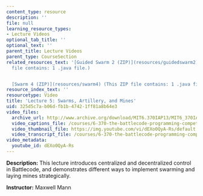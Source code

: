 ```yaml
---
content_type: resource
description: ''
file: null
learning_resource_types:
- Lecture Videos
optional_tab_title: ''
optional_text: ''
parent_title: Lecture Videos
parent_type: CourseSection
related_resources_text: '[Guided Swarm 2 (ZIP)](resources/guidedswarm2) (This ZIP
  file contains: 1 .java file.)


  [Swarm 4 (ZIP)](resources/swarm4) (This ZIP file contains: 1 .java file.)'
resource_index_text: ''
resourcetype: Video
title: 'Lecture 5: Swarms, Artillery, and Mines'
uid: 325d5c7a-b06d-fb1b-4742-1ff81a8b64e3
video_files:
  archive_url: http://www.archive.org/download/MIT6.370IAP13/MIT6_370IAP13_lec5_ipod.mp4
  video_captions_file: /courses/6-370-the-battlecode-programming-competition-january-iap-2013/1e643a306fe352c49d3080f4e7660a74_dEXo0QyA-Rs.vtt
  video_thumbnail_file: https://img.youtube.com/vi/dEXo0QyA-Rs/default.jpg
  video_transcript_file: /courses/6-370-the-battlecode-programming-competition-january-iap-2013/f80272209b3ca6c5fb0c04ed7351615e_dEXo0QyA-Rs.pdf
video_metadata:
  youtube_id: dEXo0QyA-Rs
---
```


**Description:** This lecture introduces centralized and decentralized control in Battlecode, and demonstrates different ways to implement swarming and laying mines strategically.

**Instructor:** Maxwell Mann